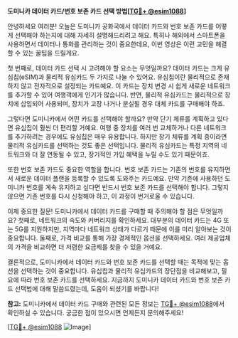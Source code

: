 **도미니카 데이터 카드/번호 보존 카드 선택 방법[[TG💪+ @esim1088](https://t.me/s/esim1088)]**

안녕하세요 여러분! 오늘은 도미니카 공화국에서 데이터 카드와 번호 보존 카드를 어떻게 선택해야 하는지에 대해 자세히 설명해드리려고 해요. 특히나 해외에서 스마트폰을 사용하면서 데이터나 통화를 관리하는 것이 중요한데요, 이번 영상은 이런 고민을 해결할 수 있는 꿀팁을 드릴게요.

첫 번째로, 데이터 카드 선택 시 고려해야 할 요소는 무엇일까요? 데이터 카드는 크게 유심칩(eSIM)과 물리적 유심카드 두 가지로 나눌 수 있어요. 유심칩이란 물리적으로 존재하지 않고 전자적으로 설정되는 카드예요. 이 카드는 장치 변경 시 쉽게 새로운 네트워크를 추가할 수 있어 여행객에게 인기가 많습니다. 반면, 물리적 유심카드는 물리적으로 장치에 삽입되어 사용되며, 장치가 고장 나거나 분실될 경우 대체 카드를 구매해야 하죠. 

그렇다면 도미니카에서 어떤 카드를 선택해야 할까요? 만약 단기 체류를 계획하고 있다면 유심칩이 훨씬 더 편리할 거예요. 여행 중 장치를 여러 번 교체하거나 다른 네트워크를 추가하려는 경우에도 유심칩은 매우 유용합니다. 하지만 장기 체류를 계획 중이라면 물리적 유심카드를 선택하는 것도 좋은 선택입니다. 물리적 유심카드는 특정 지역의 네트워크와 더 잘 연동될 수 있고, 장기적인 가입 혜택을 누릴 수도 있기 때문이죠.

또한 번호 보존 카드도 중요한 역할을 합니다. 번호 보존 카드는 기존의 번호를 유지하면서 새로운 데이터 플랜을 등록할 수 있도록 도와주는 카드예요. 만약 기존에 사용하던 도미니카 번호를 계속 유지하고 싶다면 반드시 번호 보존 카드를 선택해야 합니다. 그렇지 않으면 기존 번호를 다시 신청해야 하고, 이 과정이 번거로울 수 있습니다.

이제 중요한 질문! 도미니카에서 데이터 카드를 구매할 때 주의해야 할 점은 무엇일까요? 첫째로, 네트워크의 속도와 커버리지를 확인하세요. 대부분의 데이터 카드는 4G 또는 5G를 지원하지만, 지역마다 네트워크 상태가 다르기 때문에 이를 미리 알아보는 것이 중요합니다. 둘째로, 가격 비교를 통해 가장 경제적인 옵션을 선택하세요. 여러 제공업체의 가격을 비교하면 더 저렴한 요금제를 찾을 수 있을 거예요.

결론적으로, 도미니카에서 데이터 카드와 번호 보존 카드를 선택할 때는 목적에 맞는 옵션을 선택하는 것이 중요합니다. 유심칩과 물리적 유심카드의 장단점을 비교해보고, 필요에 따라 번호 보존 카드를 선택하세요. 지금까지 도미니카 데이터 카드와 번호 보존 카드 선택법에 대해 말씀드렸는데, 도움이 되셨기를 바랍니다!

**참고:** 도미니카에서 데이터 카드 구매와 관련된 모든 정보는 [TG💪+ @esim1088](https://t.me/s/esim1088)에서 확인하실 수 있습니다. 궁금한 점이 있으시면 언제든지 문의해주세요!

[[TG💪+ @esim1088](https://t.me/s/esim1088) ![Image](https://i.postimg.cc/Y0z9fWf4/image.png)]